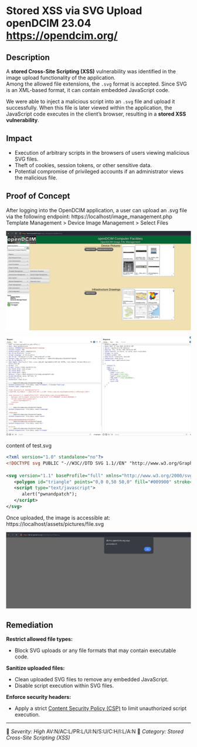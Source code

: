 # Stored XSS via SVG Upload openDCIM 23.04 https://opendcim.org/

## Description
A **stored Cross-Site Scripting (XSS)** vulnerability was identified in the image upload functionality of the application.  
Among the allowed file extensions, the `.svg` format is accepted. Since SVG is an XML-based format, it can contain embedded JavaScript code.  

We were able to inject a malicious script into an `.svg` file and upload it successfully. When this file is later viewed within the application, the JavaScript code executes in the client’s browser, resulting in a **stored XSS vulnerability**.

## Impact
- Execution of arbitrary scripts in the browsers of users viewing malicious SVG files.  
- Theft of cookies, session tokens, or other sensitive data.  
- Potential compromise of privileged accounts if an administrator views the malicious file.  

## Proof of Concept
After logging into the OpenDCIM application, a user can upload an .svg file via the following endpoint:
https://localhost/image_management.php
Template Management > Device Image Management > Select Files

![Alt text](/1.png)

![Alt text](/2.png)

content of test.svg
```xml
<?xml version="1.0" standalone="no"?>
<!DOCTYPE svg PUBLIC "-//W3C//DTD SVG 1.1//EN" "http://www.w3.org/Graphics/SVG/1.1/DTD/svg11.dtd">

<svg version="1.1" baseProfile="full" xmlns="http://www.w3.org/2000/svg">
   <polygon id="triangle" points="0,0 0,50 50,0" fill="#009900" stroke="#004400"/>
   <script type="text/javascript">
      alert("pwnandpatch");
   </script>
</svg>
```

Once uploaded, the image is accessible at:
https://localhost/assets/pictures/file.svg

![Alt text](/3.png)


## Remediation
**Restrict allowed file types:**  
- Block SVG uploads or any file formats that may contain executable code.  

**Sanitize uploaded files:**  
- Clean uploaded SVG files to remove any embedded JavaScript.  
- Disable script execution within SVG files.  

**Enforce security headers:**  
- Apply a strict [Content Security Policy (CSP)](https://developer.mozilla.org/en-US/docs/Web/HTTP/CSP) to limit unauthorized script execution.  

---

📌 *Severity: High*  AV:N/AC:L/PR:L/UI:N/S:U/C:H/I:L/A:N
📌 *Category: Stored Cross-Site Scripting (XSS)*
